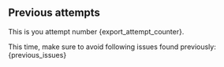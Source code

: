 ## Previous attempts
This is you attempt number {export_attempt_counter}.

This time, make sure to avoid following issues found previously:
{previous_issues}
